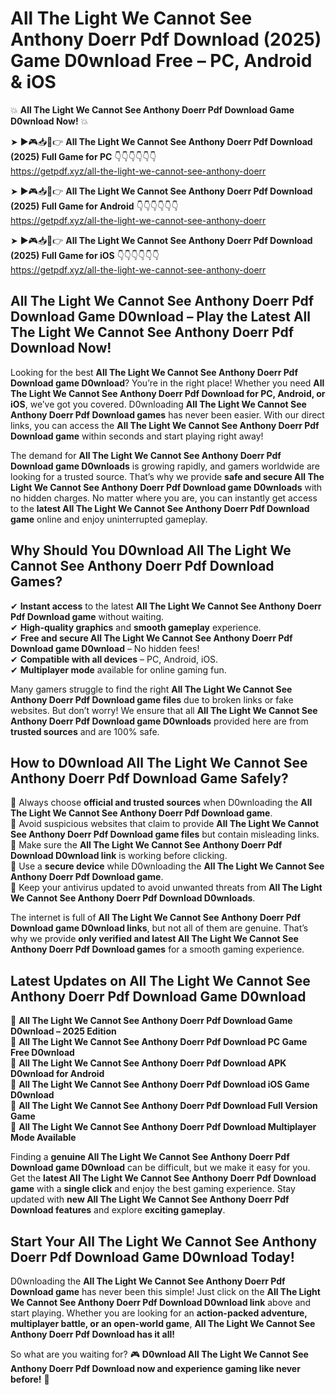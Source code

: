 # All The Light We Cannot See Anthony Doerr Pdf Download (2025) Game D0wnload Free – PC, Android & iOS

💥 **All The Light We Cannot See Anthony Doerr Pdf Download Game D0wnload Now!** 💥  

➤ ►🎮📥📱👉 **All The Light We Cannot See Anthony Doerr Pdf Download (2025) Full Game for PC** 👇👇👇👇👇👇  
https://getpdf.xyz/all-the-light-we-cannot-see-anthony-doerr  

➤ ►🎮📥📱👉 **All The Light We Cannot See Anthony Doerr Pdf Download (2025) Full Game for Android** 👇👇👇👇👇👇  
https://getpdf.xyz/all-the-light-we-cannot-see-anthony-doerr  

➤ ►🎮📥📱👉 **All The Light We Cannot See Anthony Doerr Pdf Download (2025) Full Game for iOS** 👇👇👇👇👇👇  
https://getpdf.xyz/all-the-light-we-cannot-see-anthony-doerr  

## All The Light We Cannot See Anthony Doerr Pdf Download Game D0wnload – Play the Latest All The Light We Cannot See Anthony Doerr Pdf Download Now!

Looking for the best **All The Light We Cannot See Anthony Doerr Pdf Download game D0wnload**? You’re in the right place! Whether you need **All The Light We Cannot See Anthony Doerr Pdf Download for PC, Android, or iOS**, we’ve got you covered. D0wnloading **All The Light We Cannot See Anthony Doerr Pdf Download games** has never been easier. With our direct links, you can access the **All The Light We Cannot See Anthony Doerr Pdf Download game** within seconds and start playing right away!  

The demand for **All The Light We Cannot See Anthony Doerr Pdf Download game D0wnloads** is growing rapidly, and gamers worldwide are looking for a trusted source. That’s why we provide **safe and secure All The Light We Cannot See Anthony Doerr Pdf Download game D0wnloads** with no hidden charges. No matter where you are, you can instantly get access to the **latest All The Light We Cannot See Anthony Doerr Pdf Download game** online and enjoy uninterrupted gameplay.  

## **Why Should You D0wnload All The Light We Cannot See Anthony Doerr Pdf Download Games?**  

✔ **Instant access** to the latest **All The Light We Cannot See Anthony Doerr Pdf Download game** without waiting.  
✔ **High-quality graphics** and **smooth gameplay** experience.  
✔ **Free and secure All The Light We Cannot See Anthony Doerr Pdf Download game D0wnload** – No hidden fees!  
✔ **Compatible with all devices** – PC, Android, iOS.  
✔ **Multiplayer mode** available for online gaming fun.  

Many gamers struggle to find the right **All The Light We Cannot See Anthony Doerr Pdf Download game files** due to broken links or fake websites. But don’t worry! We ensure that all **All The Light We Cannot See Anthony Doerr Pdf Download game D0wnloads** provided here are from **trusted sources** and are 100% safe.  

## **How to D0wnload All The Light We Cannot See Anthony Doerr Pdf Download Game Safely?**  

📌 Always choose **official and trusted sources** when D0wnloading the **All The Light We Cannot See Anthony Doerr Pdf Download game**.  
📌 Avoid suspicious websites that claim to provide **All The Light We Cannot See Anthony Doerr Pdf Download game files** but contain misleading links.  
📌 Make sure the **All The Light We Cannot See Anthony Doerr Pdf Download D0wnload link** is working before clicking.  
📌 Use a **secure device** while D0wnloading the **All The Light We Cannot See Anthony Doerr Pdf Download game**.  
📌 Keep your antivirus updated to avoid unwanted threats from **All The Light We Cannot See Anthony Doerr Pdf Download D0wnloads**.  

The internet is full of **All The Light We Cannot See Anthony Doerr Pdf Download game D0wnload links**, but not all of them are genuine. That’s why we provide **only verified and latest All The Light We Cannot See Anthony Doerr Pdf Download games** for a smooth gaming experience.  

## **Latest Updates on All The Light We Cannot See Anthony Doerr Pdf Download Game D0wnload**  

🔹 **All The Light We Cannot See Anthony Doerr Pdf Download Game D0wnload – 2025 Edition**  
🔹 **All The Light We Cannot See Anthony Doerr Pdf Download PC Game Free D0wnload**  
🔹 **All The Light We Cannot See Anthony Doerr Pdf Download APK D0wnload for Android**  
🔹 **All The Light We Cannot See Anthony Doerr Pdf Download iOS Game D0wnload**  
🔹 **All The Light We Cannot See Anthony Doerr Pdf Download Full Version Game**  
🔹 **All The Light We Cannot See Anthony Doerr Pdf Download Multiplayer Mode Available**  

Finding a **genuine All The Light We Cannot See Anthony Doerr Pdf Download game D0wnload** can be difficult, but we make it easy for you. Get the **latest All The Light We Cannot See Anthony Doerr Pdf Download game** with a **single click** and enjoy the best gaming experience. Stay updated with **new All The Light We Cannot See Anthony Doerr Pdf Download features** and explore **exciting gameplay**.  

## **Start Your All The Light We Cannot See Anthony Doerr Pdf Download Game D0wnload Today!**  

D0wnloading the **All The Light We Cannot See Anthony Doerr Pdf Download game** has never been this simple! Just click on the **All The Light We Cannot See Anthony Doerr Pdf Download D0wnload link** above and start playing. Whether you are looking for an **action-packed adventure, multiplayer battle, or an open-world game**, **All The Light We Cannot See Anthony Doerr Pdf Download has it all!**  

So what are you waiting for? 🎮 **D0wnload All The Light We Cannot See Anthony Doerr Pdf Download now and experience gaming like never before!** 🚀  
